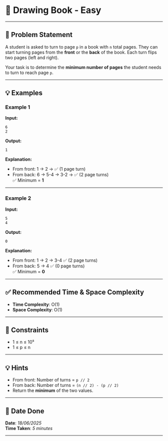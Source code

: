 # 🧮 Drawing Book - Easy

---

## 📌 Problem Statement

A student is asked to turn to page `p` in a book with `n` total pages. They can start turning pages from the **front** or the **back** of the book. Each turn flips two pages (left and right).

Your task is to determine the **minimum number of pages** the student needs to turn to reach page `p`.

---

## 💡 Examples

### Example 1

**Input:**
```
6
2
```

**Output:**
```
1
```

**Explanation:**

- From front: 1 → 2 → ✅ (1 page turn)
- From back: 6 → 5-4 → 3-2 → ✅ (2 page turns)  
✅ Minimum = **1**

---

### Example 2

**Input:**
```
5
4
```

**Output:**
```
0
```

**Explanation:**

- From front: 1 → 2 → 3-4 ✅ (2 page turns)
- From back: 5 → 4 ✅ (0 page turns)  
✅ Minimum = **0**

---

## ✅ Recommended Time & Space Complexity

- **Time Complexity**: O(1)
- **Space Complexity**: O(1)

---

## 📎 Constraints

- 1 ≤ n ≤ 10⁵  
- 1 ≤ p ≤ n

---

## 💡 Hints

- From front: Number of turns = `p // 2`
- From back: Number of turns = `(n // 2) - (p // 2)`
- Return the **minimum** of the two values.

---

## 📅 Date Done

**Date**: *18/06/2025*  
**Time Taken**: *5 minutes*

---

